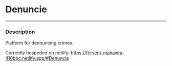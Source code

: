 # Denuncie  
---
### Description  
Platform for denouncing crimes.

Currently hospeded on netlify:
https://fervent-mahavira-410bbc.netlify.app/#Denuncie